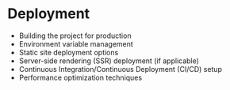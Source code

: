 
# Deployment

- Building the project for production
- Environment variable management
- Static site deployment options
- Server-side rendering (SSR) deployment (if applicable)
- Continuous Integration/Continuous Deployment (CI/CD) setup
- Performance optimization techniques

